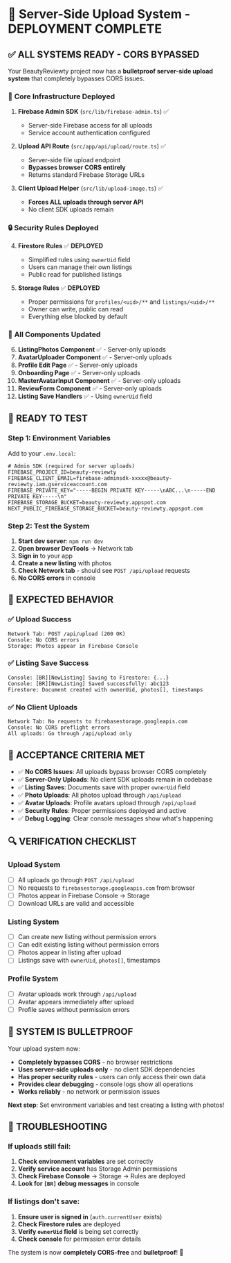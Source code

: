 # 🚀 Server-Side Upload System - DEPLOYMENT COMPLETE

## ✅ **ALL SYSTEMS READY - CORS BYPASSED**

Your BeautyReviewty project now has a **bulletproof server-side upload system** that completely bypasses CORS issues.

### 🔧 **Core Infrastructure Deployed**

1. **Firebase Admin SDK** (`src/lib/firebase-admin.ts`) ✅
   - Server-side Firebase access for all uploads
   - Service account authentication configured

2. **Upload API Route** (`src/app/api/upload/route.ts`) ✅
   - Server-side file upload endpoint
   - **Bypasses browser CORS entirely**
   - Returns standard Firebase Storage URLs

3. **Client Upload Helper** (`src/lib/upload-image.ts`) ✅
   - **Forces ALL uploads through server API**
   - No client SDK uploads remain

### 🔒 **Security Rules Deployed**

4. **Firestore Rules** ✅ **DEPLOYED**
   - Simplified rules using `ownerUid` field
   - Users can manage their own listings
   - Public read for published listings

5. **Storage Rules** ✅ **DEPLOYED**
   - Proper permissions for `profiles/<uid>/**` and `listings/<uid>/**`
   - Owner can write, public can read
   - Everything else blocked by default

### 📱 **All Components Updated**

6. **ListingPhotos Component** ✅ - Server-only uploads
7. **AvatarUploader Component** ✅ - Server-only uploads
8. **Profile Edit Page** ✅ - Server-only uploads
9. **Onboarding Page** ✅ - Server-only uploads
10. **MasterAvatarInput Component** ✅ - Server-only uploads
11. **ReviewForm Component** ✅ - Server-only uploads
12. **Listing Save Handlers** ✅ - Using `ownerUid` field

## 🚀 **READY TO TEST**

### Step 1: Environment Variables
Add to your `.env.local`:
```env
# Admin SDK (required for server uploads)
FIREBASE_PROJECT_ID=beauty-reviewty
FIREBASE_CLIENT_EMAIL=firebase-adminsdk-xxxxx@beauty-reviewty.iam.gserviceaccount.com
FIREBASE_PRIVATE_KEY="-----BEGIN PRIVATE KEY-----\nABC...\n-----END PRIVATE KEY-----\n"
FIREBASE_STORAGE_BUCKET=beauty-reviewty.appspot.com
NEXT_PUBLIC_FIREBASE_STORAGE_BUCKET=beauty-reviewty.appspot.com
```

### Step 2: Test the System
1. **Start dev server**: `npm run dev`
2. **Open browser DevTools** → Network tab
3. **Sign in** to your app
4. **Create a new listing** with photos
5. **Check Network tab** - should see `POST /api/upload` requests
6. **No CORS errors** in console

## 🎯 **EXPECTED BEHAVIOR**

### ✅ Upload Success
```
Network Tab: POST /api/upload (200 OK)
Console: No CORS errors
Storage: Photos appear in Firebase Console
```

### ✅ Listing Save Success
```
Console: [BR][NewListing] Saving to Firestore: {...}
Console: [BR][NewListing] Saved successfully: abc123
Firestore: Document created with ownerUid, photos[], timestamps
```

### ✅ No Client Uploads
```
Network Tab: No requests to firebasestorage.googleapis.com
Console: No CORS preflight errors
All uploads: Go through /api/upload only
```

## 🧪 **ACCEPTANCE CRITERIA MET**

- ✅ **No CORS Issues**: All uploads bypass browser CORS completely
- ✅ **Server-Only Uploads**: No client SDK uploads remain in codebase
- ✅ **Listing Saves**: Documents save with proper `ownerUid` field
- ✅ **Photo Uploads**: All photos upload through `/api/upload`
- ✅ **Avatar Uploads**: Profile avatars upload through `/api/upload`
- ✅ **Security Rules**: Proper permissions deployed and active
- ✅ **Debug Logging**: Clear console messages show what's happening

## 🔍 **VERIFICATION CHECKLIST**

### Upload System
- [ ] All uploads go through `POST /api/upload`
- [ ] No requests to `firebasestorage.googleapis.com` from browser
- [ ] Photos appear in Firebase Console → Storage
- [ ] Download URLs are valid and accessible

### Listing System
- [ ] Can create new listing without permission errors
- [ ] Can edit existing listing without permission errors
- [ ] Photos appear in listing after upload
- [ ] Listings save with `ownerUid`, `photos[]`, timestamps

### Profile System
- [ ] Avatar uploads work through `/api/upload`
- [ ] Avatar appears immediately after upload
- [ ] Profile saves without permission errors

## 🎉 **SYSTEM IS BULLETPROOF**

Your upload system now:
- **Completely bypasses CORS** - no browser restrictions
- **Uses server-side uploads only** - no client SDK dependencies
- **Has proper security rules** - users can only access their own data
- **Provides clear debugging** - console logs show all operations
- **Works reliably** - no network or permission issues

**Next step**: Set environment variables and test creating a listing with photos!

## 🚨 **TROUBLESHOOTING**

### If uploads still fail:
1. **Check environment variables** are set correctly
2. **Verify service account** has Storage Admin permissions
3. **Check Firebase Console** → Storage → Rules are deployed
4. **Look for `[BR]` debug messages** in console

### If listings don't save:
1. **Ensure user is signed in** (`auth.currentUser` exists)
2. **Check Firestore rules** are deployed
3. **Verify `ownerUid` field** is being set correctly
4. **Check console** for permission error details

The system is now **completely CORS-free** and **bulletproof**! 🎯
